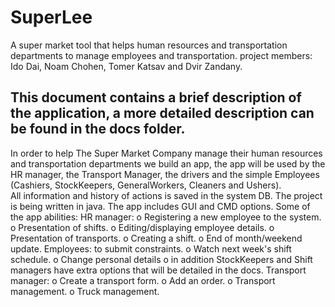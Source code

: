 # SuperLee
A super market tool that helps human resources and transportation departments to manage employees and transportation.
project members: Ido Dai, Noam Chohen, Tomer Katsav and Dvir Zandany.
## This document contains a brief description of the application, a more detailed description can be found in the docs folder.
In order to help The Super Market Company manage their human resources and transportation departments we build an app, the app will be used by the HR manager, the Transport Manager, the drivers and the simple Employees (Cashiers, StockKeepers, GeneralWorkers, Cleaners and Ushers).  
All information and history of actions is saved in the system DB.
The project is being written in java.
The app includes GUI and CMD options.
Some of the app abilities:
HR manager:
o Registering a new employee to the system.
o Presentation of shifts.
o Editing/displaying employee details.
o Presentation of transports.
o Creating a shift.
o End of month/weekend update.
Employees:
to submit constraints.
o Watch next week's shift schedule.
o Change personal details
o in addition StockKeepers and Shift managers have extra options that will be detailed in the docs.
Transport manager:
o Create a transport form.
o Add an order.
o Transport management.
o Truck management.



